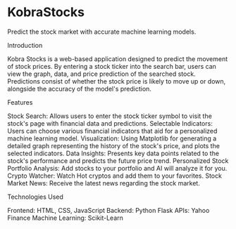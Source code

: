 # KobraStocks
Predict the stock market with accurate machine learning models.

Introduction

Kobra Stocks is a web-based application designed to predict the movement of stock prices. By entering a stock ticker into the search bar, users can view the graph, data, and price prediction of the searched stock. Predictions consist of whether the stock price is likely to move up or down, alongside the accuracy of the model's prediction.


Features

Stock Search: Allows users to enter the stock ticker symbol to visit the stock's page with financial data and predictions.
Selectable Indicators: Users can choose various financial indicators that aid for a personalized machine learning model.
Visualization: Using Matplotlib for generating a detailed graph representing the history of the stock's price, and plots the selected indicators.
Data Insights: Presents key data points related to the stock's performance and predicts the future price trend.
Personalized Stock Portfolio Analysis: Add stocks to your portfolio and AI will analyze it for you.
Crypto Watcher: Watch Hot cryptos and add them to your favorites.
Stock Market News: Receive the latest news regarding the stock market.


Technologies Used

Frontend: HTML, CSS, JavaScript
Backend: Python Flask
APIs: Yahoo Finance
Machine Learning: Scikit-Learn
